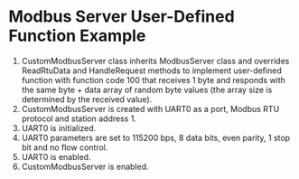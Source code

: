 # Modbus Server User-Defined Function Example

1. CustomModbusServer class inherits ModbusServer class and overrides ReadRtuData and HandleRequest methods to implement user-defined function with function code 100 that receives 1 byte and responds with the same byte + data array of random byte values (the array size is determined by the received value).
2. CustomModbusServer is created with UART0 as a port, Modbus RTU protocol and station address 1.
3. UART0 is initialized.
4. UART0 parameters are set to 115200 bps, 8 data bits, even parity, 1 stop bit and no flow control.
5. UART0 is enabled.
6. CustomModbusServer is enabled.
